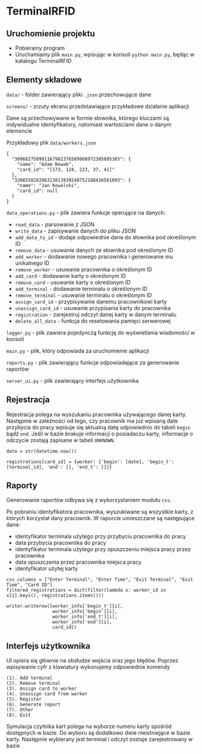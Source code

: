 # TerminalRFID

## Uruchomienie projektu
* Pobieramy program 
* Uruchamiamy plik ```main.py```, wpisując w konsoli ```python main.py```, będąc w katalogu TerminalRFID

## Elementy składowe
```data/``` - folder zawierający pliki ```.json``` przechowujące dane

```screens/``` - zrzuty ekranu przedstawiające przykładowe działanie aplikacji

Dane są przechowywane w formie słownika, którego kluczami są indywidualne identyfikatory, natomiast wartościami dane o danym elemencie

Przykładowy plik ```data/workers.json```
```
{
  "309682750991167982376509968972305895365": {
    "name": "Adam Nowak",
    "card_id": "[173, 124, 223, 37, 41]"
  },
  "320655828206313813939240752188416561093": {
    "name": "Jan Kowalski",
    "card_id": null
  }
}
```

```data_operations.py``` - plik zawiera funkcje operujące na danych:
* ```read_data``` - parsowanie z JSON
* ```write_data``` - zapisywanie danych do pliku JSON
* ```add_data_to_id``` - dodaje odpowiednie dane do słownika pod określonym ID
* ```remove_data``` - usuwanie danych ze słownika pod określonym ID
* ```add_worker``` - dodawanie nowego pracownika i generowanie mu unikalnego ID
* ```remove_worker``` - usuwanie pracownika o określonym ID
* ```add_card``` - dodawanie karty o określonym ID
* ```remove_card``` - usuwanie karty o określonym ID
* ```add_terminal``` - dodawanie terminalu o określonym ID
* ```remove_terminal``` - usuwanie terminalu o określonym ID
* ```assign_card_id``` - przypisywanie danemu pracownikowi karty
* ```unassign_card_id``` - usuwanie przypisania karty do pracownika
* ```registration``` - zarejestruj odczyt danej karty w danym terminalu
* ```delete_all_data``` - funkcja do resetowania pamięci serwerowej

```logger.py``` - plik zawiera pojedynczą funkcję do wyświetlania wiadomości w konsoli

```main.py``` - plik, który odpowiada za uruchomienie aplikacji

```reports.py``` - plik zawierający funkcje odpowiadające za generowanie raportów

```server_ui.py``` - plik zawierający interfejs użytkownika

## Rejestracja
Rejestracja polega na wyszukaniu pracownika używającego danej karty. Następnie w zależności od tego, czy pracownik ma już wpisaną date przybycia do pracy wpisuje się aktualną datę odpowiednio do tabeli ```begin``` bądź ```end```. Jeśli w bazie brakuje informacji o posiadaczu karty, informacje o odczycie zostają zapisane w tabeli ```UNKNOWN```. 

```
date = str(datetime.now())
```
```
registrations[card_id] = {worker: {'begin': [date], 'begin_t': [terminal_id], 'end': [], 'end_t': []}}
```

## Raporty
Generowanie raportów odbywa się z wykorzystaniem modułu ```csv```.

Po pobraniu identyfikatora pracownika, wyszukiwane są wszystkie karty, z których korzystał dany pracownik.
W raporcie umieszczane są następujące dane:
* identyfikator terminala użytego przy przybyciu pracownika do pracy
* data przybycia pracownika do pracy
* identyfikator terminala użytego przy opuszczeniu miejsca pracy przez pracownika
* data opuszczenia przez pracownika miejsca pracy
* identyfikator użytej karty

```
csv_columns = ["Enter Terminal", "Enter Time", "Exit Terminal", "Exit Time", "Card ID"]
filtered_registrations = dict(filter(lambda x: worker_id in x[1].keys(), registrations.items()))
```

```
writer.writerow([worker_info['begin_t'][i],
                 worker_info['begin'][i],
                 worker_info['end_t'][i],
                 worker_info['end'][i],
                 card_id])
```

## Interfejs użytkownika
UI opiera się głównie na obsłudze wejścia oraz jego błędów. Poprzez wpisywanie cyfr z klawiatury wykonujemy odpowiednie komendy
```
(1). Add terminal
(2). Remove terminal
(3). Assign card to worker
(4). Unassign card from worker
(5). Register
(6). Generate report
(7). Other
(8). Exit
```
Symulacja czytnika kart polega na wyborze numeru karty spośród dostępnych w bazie. Do wyboru są dodatkowo dwie nieistniejące w bazie karty. Następnie wybierany jest terminal i odczyt zostaje zarejestrowany w bazie

